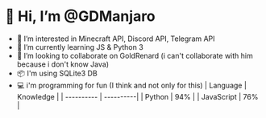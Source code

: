 # 👋 Hi, I’m @GDManjaro
- 👀 I’m interested in Minecraft API, Discord API, Telegram API
- 🌱 I’m currently learning JS & Python 3
- 💞️ I’m looking to collaborate on GoldRenard (i can't collaborate with him because i don't know Java)
- 📦 I'm using SQLite3 DB
- 💻 i'm programming for fun (I think and not only for this)
|  Language  | Knowledge |
| ---------- | ----------|
| Python     |    94%    |
| JavaScript |    76%    |
<!---
GDManjaro/GDManjaro is a ✨ special ✨ repository because its `README.md` (this file) appears on your GitHub profile.
You can click the Preview link to take a look at your changes.
--->
